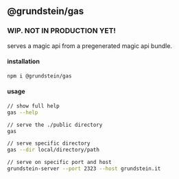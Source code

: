 ## @grundstein/gas

### WIP. NOT IN PRODUCTION YET!

serves a magic api from a pregenerated magic api bundle.

#### installation
```bash
npm i @grundstein/gas
```

#### usage
```bash
// show full help
gas --help

// serve the ./public directory
gas

// serve specific directory
gas --dir local/directory/path

// serve on specific port and host
grundstein-server --port 2323 --host grundstein.it
```
